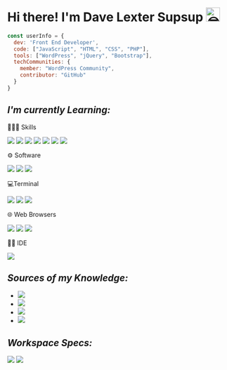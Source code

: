 # Hi there! I'm Dave Lexter Supsup <picture><source srcset="https://fonts.gstatic.com/s/e/notoemoji/latest/1f60e/512.webp" type="image/webp"><img src="https://fonts.gstatic.com/s/e/notoemoji/latest/1f60e/512.gif" alt="😎" width="32" height="32"></picture> 

```javascript
const userInfo = {
  dev: 'Front End Developer',
  code: ["JavaScript", "HTML", "CSS", "PHP"],
  tools: ["WordPress", "jQuery", "Bootstrap"],
  techCommunities: {
    member: "WordPress Community",
    contributor: "GitHub"
  }
}
```

## <em>I'm currently Learning:</em>
<p>👩🏾‍💻 Skills</p>
<p><img src="https://img.shields.io/badge/HTML5-E34F26?style=Flat-square&logo=html5&logoColor=white" /> <img src="https://img.shields.io/badge/CSS3-1572B6?style=Flat-square&logo=css3&logoColor=white" /> <img src="https://img.shields.io/badge/JavaScript-F7DF1E?style=Flat-square&logo=JavaScript&logoColor=white" /> <img src="https://img.shields.io/badge/Tailwind_CSS-38B2AC?style=Flat-square&logo=tailwind-css&logoColor=white" /> <img src="https://img.shields.io/badge/npm-CB3837?style=Flat-square&logo=npm&logoColor=white" /> <img src="https://img.shields.io/badge/Node.js-43853D?style=Flat-square&logo=node.js&logoColor=white" /> <img src="https://img.shields.io/badge/typescript-%23007ACC.svg?style=Flat-square&logo=typescript&logoColor=white" />
</p>
<p>⚙️ Software</p>
<p><img src="https://img.shields.io/badge/Adobe%20Photoshop-31A8FF?style=Flat-square&logo=Adobe%20Photoshop&logoColor=black"/> <img src="https://img.shields.io/badge/Canva-%2300C4CC.svg?&style=Flat-square&logo=Canva&logoColor=white" /> <img src="https://img.shields.io/badge/Figma-F24E1E?style=Flat-square&logo=figma&logoColor=white" /></p>

<p>💻Terminal</p>
<p><img src="https://img.shields.io/badge/GIT-E44C30?style=Flat-square&logo=git&logoColor=white" /> <img src="https://img.shields.io/badge/powershell-5391FE?style=Flat-square&logo=powershell&logoColor=white" /> <img src="https://img.shields.io/badge/windows%20terminal-4D4D4D?style=Flat-square&logo=windows%20terminal&logoColor=white"> </p>

<p>🌐 Web Browsers</p>
<p><img src="https://img.shields.io/badge/Brave-FB542B?style=Flat-square&logo=Brave&logoColor=white" /> <img src="https://img.shields.io/badge/Firefox_Browser-FF7139?style=Flat-square&logo=Firefox-Browser&logoColor=white" /> <img src="https://img.shields.io/badge/Google_chrome-4285F4?style=Flat-square&logo=Google-chrome&logoColor=white" /></p>

<p>✍🏻 IDE</p>
<p><img src="https://img.shields.io/badge/Visual_Studio-5C2D91?style=Flat-square&logo=visual%20studio&logoColor=white" /></p>

## <em>Sources of my Knowledge:</em>

- <img src="https://img.shields.io/badge/Codecademy-FFF0E5?style=Flat-square&logo=codecademy&logoColor=303347" />
- <img src="https://img.shields.io/badge/freecodecamp-27273D?style=Flat-square&logo=freecodecamp&logoColor=white" />
- <img src="https://img.shields.io/badge/Udemy-A100FF?style=Flat-square&logo=Udemy&logoColor=white" />
- <img src="https://img.shields.io/badge/MDN_Web_Docs-black?style=Flat-square&logo=mdnwebdocs&logoColor=white" />

## <em>Workspace Specs:</em>
<img src="https://img.shields.io/badge/NVIDIA-RTX4070Super-76B900?style=Flat-square&logo=nvidia&logoColor=white" /> <img src="https://img.shields.io/badge/Windows-Desktop-0078D6?style=Flat-square&logo=windows&logoColor=white" />



<!--- ![deyctech's GitHub stats](https://github-readme-stats.vercel.app/api?username=deyvtech&theme=midnight-purple&show_icons=true&count_private=true) 

 ![deyctech's GitHub stats](https://github-readme-stats.vercel.app/api/top-langs?username=deyvtech&show_icons=true&locale=en&layout=compact) -->

